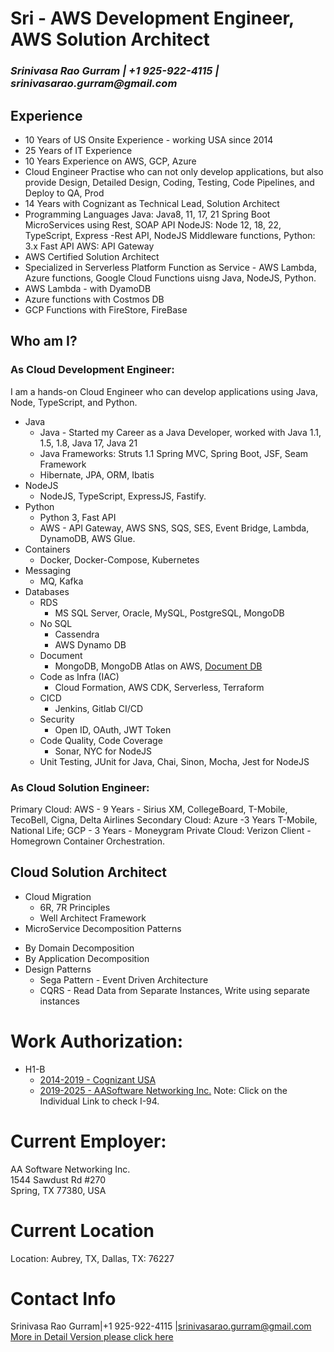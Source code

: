 # Sri - AWS Development Engineer, AWS Solution Architect
###  _Srinivasa Rao Gurram | +1 925-922-4115 | srinivasarao.gurram@gmail.com_

## Experience
* 10 Years of US Onsite Experience - working USA since 2014
* 25 Years of IT Experience
* 10 Years Experience on AWS, GCP, Azure
* Cloud Engineer Practise who can not only develop applications, but also provide Design, Detailed Design, Coding, Testing, Code Pipelines, and Deploy to QA, Prod
* 14 Years with Cognizant as Technical Lead, Solution Architect
* Programming Languages
  Java: Java8, 11, 17, 21 Spring Boot MicroServices using Rest, SOAP API
  NodeJS: Node 12, 18, 22,  TypeScript, Express -Rest API, NodeJS Middleware functions, 
  Python: 3.x Fast API 
  AWS: API Gateway 
* AWS Certified Solution Architect
* Specialized in Serverless Platform Function as Service - AWS Lambda, Azure functions, Google Cloud Functions uisng Java, NodeJS, Python.
* AWS Lambda - with DyamoDB
* Azure functions with Costmos DB
* GCP Functions with FireStore, FireBase

## Who am I?

### As Cloud Development Engineer:

I am a hands-on Cloud Engineer who can develop applications using Java, Node, TypeScript, and Python.  
- Java  
  - Java - Started my Career as a Java Developer, worked with Java 1.1, 1.5, 1.8, Java 17, Java 21  
  - Java Frameworks: Struts 1.1 Spring MVC, Spring Boot, JSF, Seam Framework  
  - Hibernate, JPA, ORM, Ibatis  
- NodeJS  
  - NodeJS, TypeScript, ExpressJS, Fastify.  
- Python  
  - Python 3, Fast API  
  - AWS - API Gateway, AWS SNS, SQS, SES, Event Bridge, Lambda, DynamoDB, AWS Glue.  
- Containers  
  - Docker, Docker-Compose, Kubernetes  
- Messaging
  - MQ, Kafka  
- Databases
  - RDS
    - MS SQL Server, Oracle, MySQL, PostgreSQL, MongoDB  
  - No SQL
    - Cassendra  
    - AWS Dynamo DB  
  - Document
    - MongoDB, MongoDB Atlas on AWS, [Document DB](https://aws.amazon.com/documentdb/)
  - Code as Infra (IAC)
    - Cloud Formation, AWS CDK, Serverless, Terraform
  - CICD
    - Jenkins, Gitlab CI/CD
  - Security
    - Open ID, OAuth, JWT Token
  - Code Quality, Code Coverage
    - Sonar, NYC for NodeJS
  - Unit Testing,
    JUnit for Java, Chai, Sinon, Mocha, Jest for NodeJS

### As Cloud Solution Engineer:

Primary Cloud: AWS - 9 Years - Sirius XM, CollegeBoard, T-Mobile, TecoBell, Cigna, Delta Airlines
Secondary Cloud: Azure -3 Years T-Mobile, National Life; GCP - 3 Years - Moneygram
Private Cloud: Verizon Client - Homegrown Container Orchestration.


## Cloud Solution Architect
* Cloud Migration 
  - 6R, 7R Principles
  - Well Architect Framework
* MicroService Decomposition Patterns
 - By Domain Decomposition
 - By Application Decomposition
 - Design Patterns
   - Sega Pattern - Event Driven Architecture
   - CQRS - Read Data from Separate Instances, Write using separate instances
# Work Authorization:  
- H1-B  
  - [2014-2019 - Cognizant USA](I-94/01-i94-2014-02.pdf)
  - [2019-2025 - AASoftware Networking Inc.](I-94/02-i94-2017-2025.pdf)
    Note: Click on the Individual Link to check I-94.

# Current Employer:  
AA Software Networking Inc.  
1544 Sawdust Rd #270  
Spring, TX 77380, USA  

# Current Location
Location: Aubrey, TX, Dallas, TX: 76227
# Contact Info
Srinivasa Rao Gurram|+1 925-922-4115 |srinivasarao.gurram@gmail.com
[More in Detail Version please click here](Readme.md)

